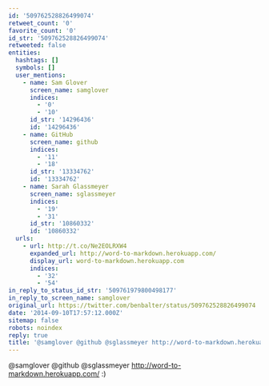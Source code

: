 ```yaml
---
id: '509762528826499074'
retweet_count: '0'
favorite_count: '0'
id_str: '509762528826499074'
retweeted: false
entities:
  hashtags: []
  symbols: []
  user_mentions:
    - name: Sam Glover
      screen_name: samglover
      indices:
        - '0'
        - '10'
      id_str: '14296436'
      id: '14296436'
    - name: GitHub
      screen_name: github
      indices:
        - '11'
        - '18'
      id_str: '13334762'
      id: '13334762'
    - name: Sarah Glassmeyer
      screen_name: sglassmeyer
      indices:
        - '19'
        - '31'
      id_str: '10860332'
      id: '10860332'
  urls:
    - url: http://t.co/Ne2EOLRXW4
      expanded_url: http://word-to-markdown.herokuapp.com/
      display_url: word-to-markdown.herokuapp.com
      indices:
        - '32'
        - '54'
in_reply_to_status_id_str: '509761979800498177'
in_reply_to_screen_name: samglover
original_url: https://twitter.com/benbalter/status/509762528826499074
date: '2014-09-10T17:57:12.000Z'
sitemap: false
robots: noindex
reply: true
title: '@samglover @github @sglassmeyer http://word-to-markdown.herokuapp.com/ :)'
---
```


@samglover @github @sglassmeyer http://word-to-markdown.herokuapp.com/ :)